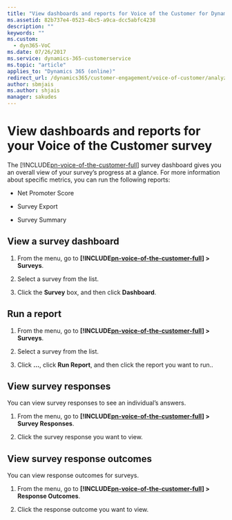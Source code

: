 ```yaml
---
title: "View dashboards and reports for Voice of the Customer for Dynamics 365 surveys | MicrosoftDocs"
ms.assetid: 82b737e4-0523-4bc5-a9ca-dcc5abfc4238
description: ""
keywords: ""
ms.custom:
  - dyn365-VoC
ms.date: 07/26/2017
ms.service: dynamics-365-customerservice
ms.topic: "article"
applies_to: "Dynamics 365 (online)"
redirect_url: /dynamics365/customer-engagement/voice-of-customer/analyze-survey-data
author: sbmjais
ms.author: shjais
manager: sakudes
---
```

# View dashboards and reports for your Voice of the Customer survey
The [!INCLUDE[pn-voice-of-the-customer-full](../includes/pn-voice-of-the-customer-full.md)] survey dashboard gives you an overall view of your survey’s progress at a glance. For more information about specific metrics, you can run the following reports:  
  
-   Net Promoter Score  
  
-   Survey Export  
  
-   Survey Summary  
  
## View a survey dashboard  
  
1.  From the menu, go to **[!INCLUDE[pn-voice-of-the-customer-full](../includes/pn-voice-of-the-customer-full.md)] > Surveys**.  
  
2.  Select a survey from the list.  
  
3.  Click the **Survey** box, and then click **Dashboard**.  
  
## Run a report  
  
1.  From the menu, go to **[!INCLUDE[pn-voice-of-the-customer-full](../includes/pn-voice-of-the-customer-full.md)] > Surveys**.  
  
2.  Select a survey from the list.  
  
3.  Click **…**, click **Run Report**, and then click the report you want to run..  
  
## View survey responses  
 You can view survey responses to see an individual’s answers.  
  
1.  From the menu, go to **[!INCLUDE[pn-voice-of-the-customer-full](../includes/pn-voice-of-the-customer-full.md)] > Survey Responses**.  
  
2.  Click the survey response you want to view.  
  
## View survey response outcomes  
 You can view response outcomes for surveys.  
  
1.  From the menu, go to **[!INCLUDE[pn-voice-of-the-customer-full](../includes/pn-voice-of-the-customer-full.md)] > Response Outcomes**.  
  
2.  Click the response outcome you want to view.  
  
